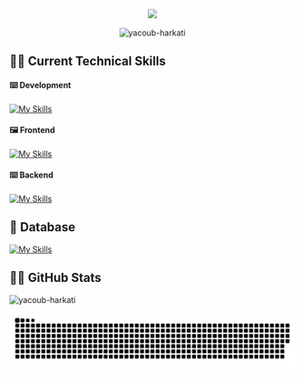 <p align="center"><img src="https://media.tenor.com/qA9u4ETE66MAAAAS/hello-there-kenobi.gif" width="70%"/></p>

<p align="center"> <img src="https://komarev.com/ghpvc/?username=yacoub-harkati&label=Profile%20views&color=0e75b6&style=flat" alt="yacoub-harkati" /> </p>

## 🧑‍💻 Current Technical Skills
#### ⌨️ Development
[![My Skills](https://skillicons.dev/icons?i=js,ts,c,py,rust)](https://skillicons.dev)
#### 🖼️ Frontend
[![My Skills](https://skillicons.dev/icons?i=react,nextjs,html,css,sass,tailwind,bootstrap,materialui,redux,webpack,regex)](https://skillicons.dev)
#### ⌨️ Backend
[![My Skills](https://skillicons.dev/icons?i=nodejs,express,graphql,postman,linux,bash)](https://skillicons.dev)

## 🌱 Database

[![My Skills](https://skillicons.dev/icons?i=mongodb,mysql,postgres,firebase,prisma,supabase)](https://skillicons.dev)



## 🦸‍♂️ GitHub Stats

<p><img src="https://github-readme-stats.vercel.app/api/top-langs?username=yacoub-harkati&show_icons=true&locale=en&layout=compact" alt="yacoub-harkati" /></p>

![snake gif](https://raw.githubusercontent.com/Niravprajapati1/Niravprajapati1/output/github-contribution-grid-snake-dark.svg#gh-dark-mode-only)


